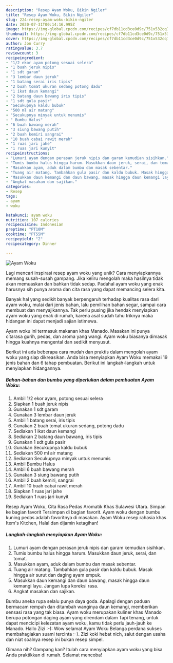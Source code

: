 ```yaml
---
description: "Resep Ayam Woku, Bikin Ngiler"
title: "Resep Ayam Woku, Bikin Ngiler"
slug: 224-resep-ayam-woku-bikin-ngiler
date: 2020-07-31T00:14:16.995Z
image: https://img-global.cpcdn.com/recipes/cf7db11cd3ce0d9c/751x532cq70/ayam-woku-foto-resep-utama.jpg
thumbnail: https://img-global.cpcdn.com/recipes/cf7db11cd3ce0d9c/751x532cq70/ayam-woku-foto-resep-utama.jpg
cover: https://img-global.cpcdn.com/recipes/cf7db11cd3ce0d9c/751x532cq70/ayam-woku-foto-resep-utama.jpg
author: Jon Curry
ratingvalue: 3.7
reviewcount: 3
recipeingredient:
- "1/2 ekor ayam potong sesuai selera"
- "1 buah jeruk nipis"
- "1 sdt garam"
- "3 lembar daun jeruk"
- "1 batang serai iris tipis"
- "2 buah tomat ukuran sedang potong dadu"
- "1 ikat daun kemangi"
- "2 batang daun bawang iris tipis"
- "1 sdt gula pasir"
- "Secukupnya kaldu bubuk"
- "500 ml air matang"
- "Secukupnya minyak untuk menumis"
- " Bumbu Halus"
- "6 buah bawang merah"
- "3 siung bawang putih"
- "2 buah kemiri sangrai"
- "10 buah cabai rawit merah"
- "1 ruas jari jahe"
- "1 ruas jari kunyit"
recipeinstructions:
- "Lumuri ayam dengan perasan jeruk nipis dan garam kemudian sisihkan."
- "Tumis bumbu halus hingga harum. Masukkan daun jeruk, serai, dan tomat."
- "Masukkan ayam, aduk dalam bumbu dan masak sebentar."
- "Tuang air matang. Tambahkan gula pasir dan kaldu bubuk. Masak hingga air surut dan daging ayam empuk."
- "Masukkan daun kemangi dan daun bawang, masak hingga daun kemangi layu. Jangan lupa koreksi rasa."
- "Angkat masakan dan sajikan."
categories:
- Resep
tags:
- ayam
- woku

katakunci: ayam woku 
nutrition: 107 calories
recipecuisine: Indonesian
preptime: "PT10M"
cooktime: "PT55M"
recipeyield: "2"
recipecategory: Dinner

---
```



![Ayam Woku](https://img-global.cpcdn.com/recipes/cf7db11cd3ce0d9c/751x532cq70/ayam-woku-foto-resep-utama.jpg)

Lagi mencari inspirasi resep ayam woku yang unik? Cara menyiapkannya memang susah-susah gampang. Jika keliru mengolah maka hasilnya tidak akan memuaskan dan bahkan tidak sedap. Padahal ayam woku yang enak harusnya sih punya aroma dan cita rasa yang dapat memancing selera kita.

Banyak hal yang sedikit banyak berpengaruh terhadap kualitas rasa dari ayam woku, mulai dari jenis bahan, lalu pemilihan bahan segar, sampai cara membuat dan menyajikannya. Tak perlu pusing jika hendak menyiapkan ayam woku yang enak di rumah, karena asal sudah tahu triknya maka hidangan ini dapat menjadi sajian istimewa.

Ayam woku ini termasuk makanan khas Manado. Masakan ini punya citarasa gurih, pedas, dan aroma yang wangi. Ayam woku biasanya dimasak hingga kuahnya mengental dan sedikit menyusut.


Berikut ini ada beberapa cara mudah dan praktis dalam mengolah ayam woku yang siap dikreasikan. Anda bisa menyiapkan Ayam Woku memakai 19 jenis bahan dan 6 tahap pembuatan. Berikut ini langkah-langkah untuk menyiapkan hidangannya.

<!--inarticleads1-->

##### Bahan-bahan dan bumbu yang diperlukan dalam pembuatan Ayam Woku:

1. Ambil 1/2 ekor ayam, potong sesuai selera
1. Siapkan 1 buah jeruk nipis
1. Gunakan 1 sdt garam
1. Gunakan 3 lembar daun jeruk
1. Ambil 1 batang serai, iris tipis
1. Gunakan 2 buah tomat ukuran sedang, potong dadu
1. Sediakan 1 ikat daun kemangi
1. Sediakan 2 batang daun bawang, iris tipis
1. Gunakan 1 sdt gula pasir
1. Gunakan Secukupnya kaldu bubuk
1. Sediakan 500 ml air matang
1. Sediakan Secukupnya minyak untuk menumis
1. Ambil  Bumbu Halus
1. Ambil 6 buah bawang merah
1. Gunakan 3 siung bawang putih
1. Ambil 2 buah kemiri, sangrai
1. Ambil 10 buah cabai rawit merah
1. Siapkan 1 ruas jari jahe
1. Sediakan 1 ruas jari kunyit


Resep Ayam Woku, Cita Rasa Pedas Aromatik Khas Sulawesi Utara. Simpan ke bagian favorit Tersimpan di bagian favorit. Ayam woku dengan bumbu kuning pedas adalah favoritnya di masakan. Ayam Woku resep rahasia khas Item&#39;s Kitchen, Halal dan dijamin ketagihan! 

<!--inarticleads2-->

##### Langkah-langkah menyiapkan Ayam Woku:

1. Lumuri ayam dengan perasan jeruk nipis dan garam kemudian sisihkan.
1. Tumis bumbu halus hingga harum. Masukkan daun jeruk, serai, dan tomat.
1. Masukkan ayam, aduk dalam bumbu dan masak sebentar.
1. Tuang air matang. Tambahkan gula pasir dan kaldu bubuk. Masak hingga air surut dan daging ayam empuk.
1. Masukkan daun kemangi dan daun bawang, masak hingga daun kemangi layu. Jangan lupa koreksi rasa.
1. Angkat masakan dan sajikan.


Bumbu aneka rupa selalu punya daya goda. Apalagi dengan paduan bermacam rempah dan ditambah wanginya daun kemangi, memberikan sensasi rasa yang tak biasa. Ayam woku merupakan kuliner khas Manado berupa potongan daging ayam yang direndam dalam Tapi tenang, untuk dapat mencicipi kelezatan ayam woku, kamu tidak perlu jauh-jauh ke Manado. Hallo Zizi :-): Wow selamat Ayam Woku Belanga perdana sukses membahagiakan suami tercinta :-). Zizi koki hebat nich, salut dengan usaha dan niat soalnya resep ini bukan resep simpel. 

Gimana nih? Gampang kan? Itulah cara menyiapkan ayam woku yang bisa Anda praktikkan di rumah. Selamat mencoba!
